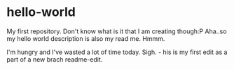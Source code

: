 # hello-world
My first repository. Don't know what is it that I am creating though:P
Aha..so my hello world description is also my read me. Hmmm.

I'm hungry and I've wasted a lot of time today. Sigh. - his is my first edit as a part of a new brach readme-edit.
